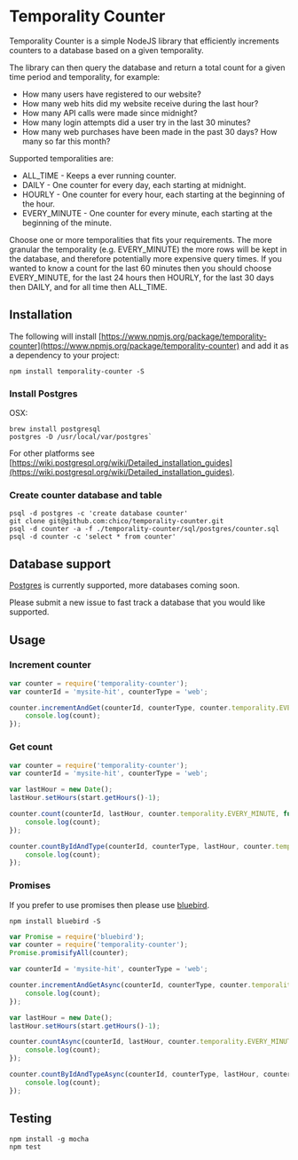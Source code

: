 # Temporality Counter

Temporality Counter is a simple NodeJS library that efficiently increments counters to a database based on a given temporality.

The library can then query the database and return a total count for a given time period and temporality, for example:
 * How many users have registered to our website?
 * How many web hits did my website receive during the last hour?
 * How many API calls were made since midnight?
 * How many login attempts did a user try in the last 30 minutes?
 * How many web purchases have been made in the past 30 days? How many so far this month?

Supported temporalities are:
 * ALL_TIME - Keeps a ever running counter.
 * DAILY - One counter for every day, each starting at midnight.
 * HOURLY - One counter for every hour, each starting at the beginning of the hour.
 * EVERY_MINUTE - One counter for every minute, each starting at the beginning of the minute.

Choose one or more temporalities that fits your requirements. The more granular the temporality (e.g. EVERY_MINUTE) the more rows will be kept in the database, and therefore potentially more expensive query times. If you wanted to know a count for the last 60 minutes then you should choose EVERY_MINUTE, for the last 24 hours then HOURLY, for the last 30 days then DAILY, and for all time then ALL_TIME.

## Installation

The following will install [https://www.npmjs.org/package/temporality-counter](https://www.npmjs.org/package/temporality-counter) and add it as a dependency to your project:

```
npm install temporality-counter -S
```

### Install Postgres

OSX:
```
brew install postgresql
postgres -D /usr/local/var/postgres`
```

For other platforms see [https://wiki.postgresql.org/wiki/Detailed_installation_guides](https://wiki.postgresql.org/wiki/Detailed_installation_guides).

### Create counter database and table

```
psql -d postgres -c 'create database counter'
git clone git@github.com:chico/temporality-counter.git
psql -d counter -a -f ./temporality-counter/sql/postgres/counter.sql
psql -d counter -c 'select * from counter'
```

## Database support

[Postgres](http://www.postgresql.org) is currently supported, more databases coming soon.

Please submit a new issue to fast track a database that you would like supported.

## Usage

### Increment counter

```javascript
var counter = require('temporality-counter');
var counterId = 'mysite-hit', counterType = 'web';

counter.incrementAndGet(counterId, counterType, counter.temporality.EVERY_MINUTE, function(err, count) {
	console.log(count);
});
```

### Get count

```javascript
var counter = require('temporality-counter');
var counterId = 'mysite-hit', counterType = 'web';

var lastHour = new Date();
lastHour.setHours(start.getHours()-1);

counter.count(counterId, lastHour, counter.temporality.EVERY_MINUTE, function(err, count) {
	console.log(count);
});

counter.countByIdAndType(counterId, counterType, lastHour, counter.temporality.EVERY_MINUTE, function(err, count) {
	console.log(count);
});
```

### Promises

If you prefer to use promises then please use [bluebird](https://github.com/petkaantonov/bluebird).

```
npm install bluebird -S
```

```javascript
var Promise = require('bluebird');
var counter = require('temporality-counter');
Promise.promisifyAll(counter);

var counterId = 'mysite-hit', counterType = 'web';

counter.incrementAndGetAsync(counterId, counterType, counter.temporality.EVERY_MINUTE).then(function(count) {
	console.log(count);
});

var lastHour = new Date();
lastHour.setHours(start.getHours()-1);

counter.countAsync(counterId, lastHour, counter.temporality.EVERY_MINUTE).then(function(count) {
	console.log(count);
});

counter.countByIdAndTypeAsync(counterId, counterType, lastHour, counter.temporality.EVERY_MINUTE).then(function(count) {
	console.log(count);
});

```

## Testing

```
npm install -g mocha
npm test
```

